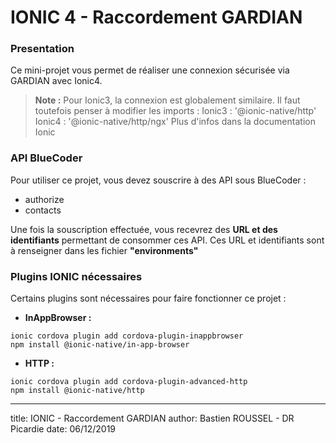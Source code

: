 # IONIC 4 - Raccordement GARDIAN


### Presentation
Ce mini-projet vous permet de réaliser une connexion sécurisée via GARDIAN avec Ionic4.

> **Note :** Pour Ionic3, la connexion est globalement similaire. Il faut toutefois penser à modifier les imports :
> Ionic3 : '@ionic-native/http'
> Ionic4 : '@ionic-native/http/ngx'
> Plus d'infos dans la documentation Ionic

### API BlueCoder
Pour utiliser ce projet, vous devez souscrire à des API sous BlueCoder :
- authorize
- contacts

Une fois la souscription effectuée, vous recevrez des **URL et des identifiants** permettant de consommer ces API. Ces URL et identifiants sont à renseigner dans les fichier **"environments"**



### Plugins IONIC nécessaires  
Certains plugins sont nécessaires pour faire fonctionner ce projet :

- **InAppBrowser :**
```
ionic cordova plugin add cordova-plugin-inappbrowser
npm install @ionic-native/in-app-browser
```

  

- **HTTP :**
```
ionic cordova plugin add cordova-plugin-advanced-http
npm install @ionic-native/http
```


---
title: IONIC - Raccordement GARDIAN
author: Bastien ROUSSEL - DR Picardie
date: 06/12/2019
